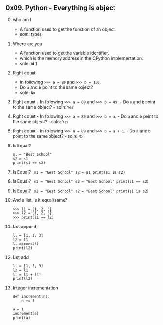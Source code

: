 ## 0x09. Python - Everything is object

0. who am I  
	- A function used to get the function of an object.
	- soln: type()
1. Where are you
	- A function used to get the variable identifier.
	- which is the memory address in the CPython implementation.
	- soln: id()
2. Right count
	- In following ``` >>> a = 89 ``` and ``` >>> b = 100 ```.
	- Do ``` a ``` and ``` b ``` point to the same object?
	- soln: ``` No ```
2. Right count
        - In following ``` >>> a = 89 ``` and ``` >>> b = 89 ```.
        - Do ``` a ``` and ``` b ``` point to the same object?
        - soln: ``` Yes ```
2. Right count
        - In following ``` >>> a = 89 ``` and ``` >>> b = a ```.
        - Do ``` a ``` and ``` b ``` point to the same object?
        - soln: ``` Yes ```
2. Right count
        - In following ``` >>> a = 89 ``` and ``` >>> b = a + 1 ```.
        - Do ``` a ``` and ``` b ``` point to the same object?
        - soln: ``` No ```
6. Is Equal?
	``` 
	s1 = "Best School"
	s2 = s1
	print(s1 == s2)
	```
6. Is Equal?
        ``` 
        s1 = "Best School"
        s2 = s1
        print(s1 is s2)
        ```
6. Is Equal?
        ``` 
        s1 = "Best School"
        s2 = "Best School"
        print(s1 == s2)
        ```
6. Is Equal?
        ``` 
        s1 = "Best School"
        s2 = "Best School"
        print(s1 is s2)
        ```
10. And a list, is it equal/same?
	```
	>>> l1 = [1, 2, 3]
	>>> l2 = [1, 2, 3] 
	>>> print(l1 == l2)
	```

10. List append
	```
	l1 = [1, 2, 3]
	l2 = l1
	l1.append(4)
	print(l2)
	```
10. List add
	```
	l1 = [1, 2, 3]
	l2 = l1	
	l1 = l1 + [4]
	print(l2)
	```

10. Integer incrementation
	```
	def increment(n):
	    n += 1
	
	a = 1
	increment(a)
	print(a)
	```

